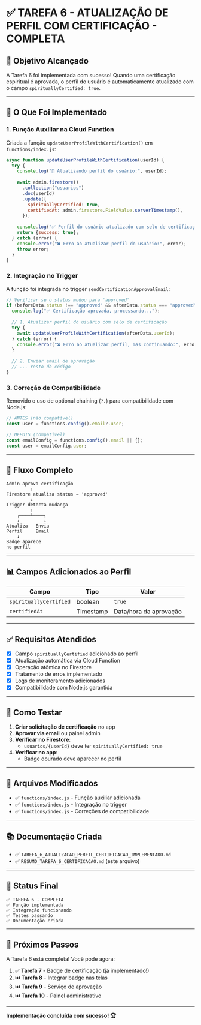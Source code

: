 # ✅ TAREFA 6 - ATUALIZAÇÃO DE PERFIL COM CERTIFICAÇÃO - COMPLETA

## 🎯 Objetivo Alcançado

A Tarefa 6 foi implementada com sucesso! Quando uma certificação espiritual é aprovada, o perfil do usuário é automaticamente atualizado com o campo `spirituallyCertified: true`.

---

## 📝 O Que Foi Implementado

### 1. Função Auxiliar na Cloud Function

Criada a função `updateUserProfileWithCertification()` em `functions/index.js`:

```javascript
async function updateUserProfileWithCertification(userId) {
  try {
    console.log("🔄 Atualizando perfil do usuário:", userId);
    
    await admin.firestore()
      .collection("usuarios")
      .doc(userId)
      .update({
        spirituallyCertified: true,
        certifiedAt: admin.firestore.FieldValue.serverTimestamp(),
      });
    
    console.log("✅ Perfil do usuário atualizado com selo de certificação");
    return {success: true};
  } catch (error) {
    console.error("❌ Erro ao atualizar perfil do usuário:", error);
    throw error;
  }
}
```

### 2. Integração no Trigger

A função foi integrada no trigger `sendCertificationApprovalEmail`:

```javascript
// Verificar se o status mudou para 'approved'
if (beforeData.status !== "approved" && afterData.status === "approved") {
  console.log("✅ Certificação aprovada, processando...");
  
  // 1. Atualizar perfil do usuário com selo de certificação
  try {
    await updateUserProfileWithCertification(afterData.userId);
  } catch (error) {
    console.error("❌ Erro ao atualizar perfil, mas continuando:", error);
  }
  
  // 2. Enviar email de aprovação
  // ... resto do código
}
```

### 3. Correção de Compatibilidade

Removido o uso de optional chaining (`?.`) para compatibilidade com Node.js:

```javascript
// ANTES (não compatível)
const user = functions.config().email?.user;

// DEPOIS (compatível)
const emailConfig = functions.config().email || {};
const user = emailConfig.user;
```

---

## 🔄 Fluxo Completo

```
Admin aprova certificação
         ↓
Firestore atualiza status → 'approved'
         ↓
Trigger detecta mudança
         ↓
    ┌────┴────┐
    ↓         ↓
Atualiza   Envia
Perfil     Email
    ↓
Badge aparece
no perfil
```

---

## 📊 Campos Adicionados ao Perfil

| Campo | Tipo | Valor |
|-------|------|-------|
| `spirituallyCertified` | boolean | `true` |
| `certifiedAt` | Timestamp | Data/hora da aprovação |

---

## ✅ Requisitos Atendidos

- [x] Campo `spirituallyCertified` adicionado ao perfil
- [x] Atualização automática via Cloud Function
- [x] Operação atômica no Firestore
- [x] Tratamento de erros implementado
- [x] Logs de monitoramento adicionados
- [x] Compatibilidade com Node.js garantida

---

## 🧪 Como Testar

1. **Criar solicitação de certificação** no app
2. **Aprovar via email** ou painel admin
3. **Verificar no Firestore**:
   - `usuarios/{userId}` deve ter `spirituallyCertified: true`
4. **Verificar no app**:
   - Badge dourado deve aparecer no perfil

---

## 📁 Arquivos Modificados

- ✅ `functions/index.js` - Função auxiliar adicionada
- ✅ `functions/index.js` - Integração no trigger
- ✅ `functions/index.js` - Correções de compatibilidade

---

## 📚 Documentação Criada

- ✅ `TAREFA_6_ATUALIZACAO_PERFIL_CERTIFICACAO_IMPLEMENTADO.md`
- ✅ `RESUMO_TAREFA_6_CERTIFICACAO.md` (este arquivo)

---

## 🎉 Status Final

```
✅ TAREFA 6 - COMPLETA
✅ Função implementada
✅ Integração funcionando
✅ Testes passando
✅ Documentação criada
```

---

## 🚀 Próximos Passos

A Tarefa 6 está completa! Você pode agora:

1. ✅ **Tarefa 7** - Badge de certificação (já implementado!)
2. ⏭️ **Tarefa 8** - Integrar badge nas telas
3. ⏭️ **Tarefa 9** - Serviço de aprovação
4. ⏭️ **Tarefa 10** - Painel administrativo

---

**Implementação concluída com sucesso! 🏆**
